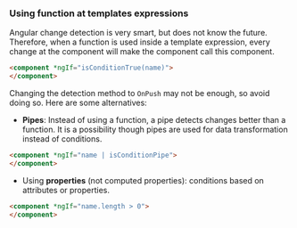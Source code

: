 ### Using function at templates expressions

Angular change detection is very smart, but does not know the future. Therefore, when a function is used inside a template expression, every change at the component will make the component call this component.

```html
<component *ngIf="isConditionTrue(name)">
</component>
```

Changing the detection method to `OnPush` may not be enough, so avoid doing so. Here are some alternatives:

+ **Pipes**: Instead of using a function, a pipe detects changes better than a function. It is a possibility though pipes are used for data transformation instead of conditions.

```html
<component *ngIf="name | isConditionPipe">
</component>
```

+ Using **properties** (not computed properties): conditions based on attributes or properties.

```html
<component *ngIf="name.length > 0">
</component>
```